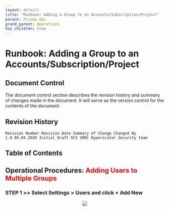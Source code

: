 ```yaml
---
layout: default
title: "Runbook: Adding a Group to an Accounts/Subscription/Project"
parent: Prisma Ops
grand_parent: Operations
has_children: true
---
```


# Runbook: Adding a Group to an Accounts/Subscription/Project

## Document Control

The document control section describes the revision history and summary of changes made in the document. It will serve as the version control
for the contents of the document.

## Revision History

```
Revision Number Revision Date Summary of Change Changed By
1.0 05.04.2020 Initial Draft GCS SRRC Hyperscaler Security team
```

## Table of Contents

## Operational Procedures: <span style="color:red">Adding Users to Multiple Groups</span>

### STEP 1 >> Select **Settings** > **Users** and click + Add New

  <p></p>
  <p align="center">
    <img width="" height="" align="center" src="/assets/docs-images/account_group_membership_change/adding_users_to_multiple_groups_step_1.png">
  </p>
